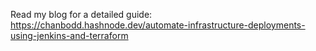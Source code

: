Read my blog for a detailed guide: https://chanbodd.hashnode.dev/automate-infrastructure-deployments-using-jenkins-and-terraform
